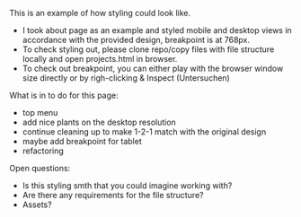 This is an example of how styling could look like.

- I took about page as an example and styled mobile and desktop views in accordance with the provided design, breakpoint is at 768px.
- To check styling out, please clone repo/copy files with file structure locally and open projects.html in browser.
- To check out breakpoint, you can either play with the browser window size directly or by righ-clicking & Inspect (Untersuchen)


What is in to do for this page:
- top menu
- add nice plants on the desktop resolution
- continue cleaning up to make 1-2-1 match with the original design
- maybe add breakpoint for tablet
- refactoring

Open questions:
- Is this styling smth that you could imagine working with?
- Are there any requirements for the file structure?
- Assets?
